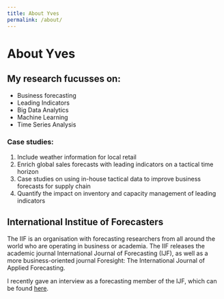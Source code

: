 ```yaml
---
title: About Yves
permalink: /about/
---
```


# About Yves

## My research fucusses on:

- Business forecasting
- Leading Indicators
- Big Data Analytics
- Machine Learning
- Time Series Analysis

### Case studies:
1. Include weather information for local retail
2. Enrich global sales forecasts with leading indicators on a tactical time horizon
3. Case studies on using in-house tactical data to improve business forecasts for supply chain
4. Quantify the impact on inventory and capacity management of leading indicators

## International Institue of Forecasters
The IIF is an organisation with forecasting researchers from all around the world who are operating in business or academia. The IIF releases the academic journal International Journal of Forecasting (IJF), as well as a more business-oriented journal Foresight: The International Journal of Applied Forecasting. 

I recently gave an interview as a forecasting member of the IJF, which can be found [here](https://forecasters.org/blog/2019/04/19/member-profile-yves-sagaert/).